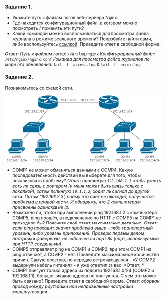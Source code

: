 ### Задание 1.
- Укажите путь к файлам логов веб-сервера Nginx.
- Где находится конфигурационный файл, в котором можно посмотреть / поменять эти пути?
- Какой командой можно воспользоваться для просмотра файла журнала в режиме реального времени? Попробуйте найти сами, либо воспользуйтесь [ссылкой](https://andreyex.ru/operacionnaya-sistema-linux/nastrojka-zhurnala-oshibok-i-dostupa-nginx/).
Приведите ответ в свободной форме.

*Ответ:*
*Путь  к файлам логов:* `/var/log/nginx`
*Конфигурационный файл:* `/etc/nginx/nginx.conf`
*Команда для просмотра файла журналов по мере его обновления:* `tail -f  access.log`  & `tail -f  error.log`


### Задание 2.
Познакомьтесь со схемой сети.

![schema](pics/4_8_2_1.png)

- COMP1 не может обменяться данными с COMP4. Какую последовательность действий вы выберете для того, чтобы локализовать проблему?
*Ответ: пропингую `192.168.1.1` чтобы узнать есть ли связь с роутером (у меня может быть связь только с локалкой), затем попингую `10.1.1.2`, ходит ли сигнал до другой сети. Потом '192.168.2.3', пойму что пинг не проходит, получается проблема в правой части. И обнаружу, что 2 компьютерам присвоены одинаковые ip.*
- Возможно ли, чтобы при выполнении ping 192.168.1.2 с компьютера COMP5, ping прошёл, а подключение по HTTP с COMP5 на COMP1 не проходило бы? Поясните свой ответ максимально детально.
*Ответ: если ping проходит, значит проблема выше - либо транспортный уровень, либо уровень приложений. Проверю первым делом настройки файервола, не заблочен ли порт 80 (порт, используемый при HTTP соединении)*
- COMP5 отправляет ping на COMP1 и COMP2, при этом COMP1 на ping отвечает, а COMP2 - нет.
Приведите максимальное количество причин. Самую простую, но нередко встречающуюся - «У COMP2 выдернули кабель питания» - я уже ответил за вас.
*Ответ: *
- COMP1 пингует только адреса из подсети 192.168.1.0/24 (COMP2 и 192.168.1.1), больше никакие адреса не пингуются. С чем это может быть связано?
Приведите ответ в свободной форме.
*Ответ: оборван провод между роутерами или неправильные настройки маршрутизации.*
